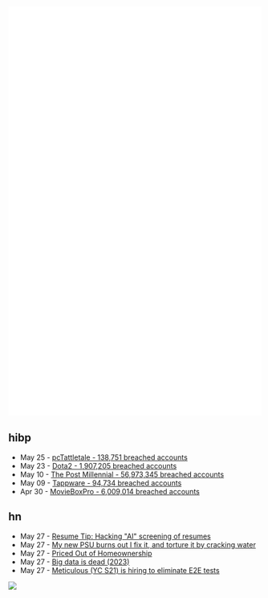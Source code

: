 ![Metrics](https://raw.githubusercontent.com/phixion/phixion/master/metrics.svg)

## hibp

<!--
for https://github.com/phixion/phixion/blob/main/.github/workflows/feeds.yml
-->
<!--START_SECTION:haveibeenpwnd-->
- May 25 - [pcTattletale - 138,751 breached accounts](https://haveibeenpwned.com/PwnedWebsites#pcTattletale)
- May 23 - [Dota2 - 1,907,205 breached accounts](https://haveibeenpwned.com/PwnedWebsites#Dota2)
- May 10 - [The Post Millennial - 56,973,345 breached accounts](https://haveibeenpwned.com/PwnedWebsites#ThePostMillennial)
- May 09 - [Tappware - 94,734 breached accounts](https://haveibeenpwned.com/PwnedWebsites#Tappware)
- Apr 30 - [MovieBoxPro - 6,009,014 breached accounts](https://haveibeenpwned.com/PwnedWebsites#MovieBoxPro)
<!--END_SECTION:haveibeenpwnd-->

## hn

<!--
for https://github.com/phixion/phixion/blob/main/.github/workflows/feeds.yml
-->
<!--START_SECTION:hn-->
- May 27 - [Resume Tip: Hacking "AI" screening of resumes](https://www.solipsys.co.uk/images/ResumeTip.png)
- May 27 - [My new PSU burns out I fix it, and torture it by cracking water](https://tomscii.sig7.se/2024/05/PSU-burnout-and-torture-cracking-water)
- May 27 - [Priced Out of Homeownership](https://www.bbc.com/news/articles/cmj66r4lvzzo)
- May 27 - [Big data is dead (2023)](https://motherduck.com/blog/big-data-is-dead/)
- May 27 - [Meticulous (YC S21) is hiring to eliminate E2E tests](https://news.ycombinator.com/item?id=40488372)
<!--END_SECTION:hn-->

<!--
for https://yhype.me
-->
![](https://hit.yhype.me/github/profile?user_id=13013670)
